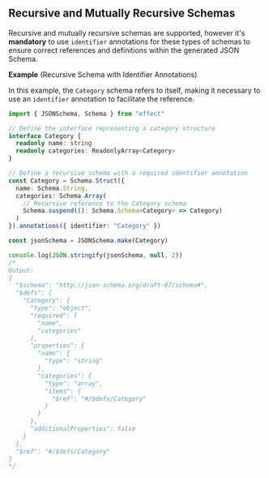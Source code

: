 ## Recursive and Mutually Recursive Schemas

Recursive and mutually recursive schemas are supported, however it's **mandatory** to use `identifier` annotations for these types of schemas to ensure correct references and definitions within the generated JSON Schema.

**Example** (Recursive Schema with Identifier Annotations)

In this example, the `Category` schema refers to itself, making it necessary to use an `identifier` annotation to facilitate the reference.

```ts twoslash
import { JSONSchema, Schema } from "effect"

// Define the interface representing a category structure
interface Category {
  readonly name: string
  readonly categories: ReadonlyArray<Category>
}

// Define a recursive schema with a required identifier annotation
const Category = Schema.Struct({
  name: Schema.String,
  categories: Schema.Array(
    // Recursive reference to the Category schema
    Schema.suspend((): Schema.Schema<Category> => Category)
  )
}).annotations({ identifier: "Category" })

const jsonSchema = JSONSchema.make(Category)

console.log(JSON.stringify(jsonSchema, null, 2))
/*
Output:
{
  "$schema": "http://json-schema.org/draft-07/schema#",
  "$defs": {
    "Category": {
      "type": "object",
      "required": [
        "name",
        "categories"
      ],
      "properties": {
        "name": {
          "type": "string"
        },
        "categories": {
          "type": "array",
          "items": {
            "$ref": "#/$defs/Category"
          }
        }
      },
      "additionalProperties": false
    }
  },
  "$ref": "#/$defs/Category"
}
*/
```
